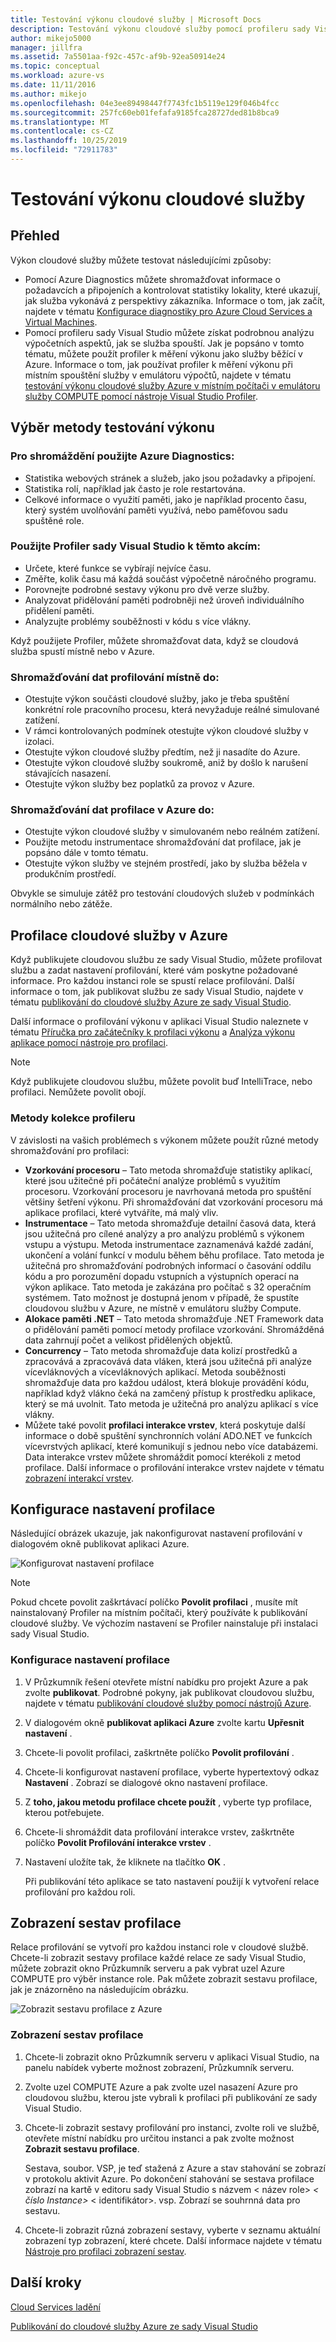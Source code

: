 ```yaml
---
title: Testování výkonu cloudové služby | Microsoft Docs
description: Testování výkonu cloudové služby pomocí profileru sady Visual Studio
author: mikejo5000
manager: jillfra
ms.assetid: 7a5501aa-f92c-457c-af9b-92ea50914e24
ms.topic: conceptual
ms.workload: azure-vs
ms.date: 11/11/2016
ms.author: mikejo
ms.openlocfilehash: 04e3ee89498447f7743fc1b5119e129f046b4fcc
ms.sourcegitcommit: 257fc60eb01fefafa9185fca28727ded81b8bca9
ms.translationtype: MT
ms.contentlocale: cs-CZ
ms.lasthandoff: 10/25/2019
ms.locfileid: "72911783"
---
```

# <a name="testing-the-performance-of-a-cloud-service"></a>Testování výkonu cloudové služby
## <a name="overview"></a>Přehled
Výkon cloudové služby můžete testovat následujícími způsoby:

* Pomocí Azure Diagnostics můžete shromažďovat informace o požadavcích a připojeních a kontrolovat statistiky lokality, které ukazují, jak služba vykonává z perspektivy zákazníka. Informace o tom, jak začít, najdete v tématu [Konfigurace diagnostiky pro Azure Cloud Services a Virtual Machines](vs-azure-tools-diagnostics-for-cloud-services-and-virtual-machines.md).
* Pomocí profileru sady Visual Studio můžete získat podrobnou analýzu výpočetních aspektů, jak se služba spouští. Jak je popsáno v tomto tématu, můžete použít profiler k měření výkonu jako služby běžící v Azure. Informace o tom, jak používat profiler k měření výkonu při místním spouštění služby v emulátoru výpočtů, najdete v tématu [testování výkonu cloudové služby Azure v místním počítači v emulátoru služby COMPUTE pomocí nástroje Visual Studio Profiler](/azure/cloud-services/cloud-services-performance-testing-visual-studio-profiler).

## <a name="choosing-a-performance-testing-method"></a>Výběr metody testování výkonu
### <a name="use-azure-diagnostics-to-collect"></a>Pro shromáždění použijte Azure Diagnostics:
* Statistika webových stránek a služeb, jako jsou požadavky a připojení.
* Statistika rolí, například jak často je role restartována.
* Celkové informace o využití paměti, jako je například procento času, který systém uvolňování paměti využívá, nebo paměťovou sadu spuštěné role.

### <a name="use-the-visual-studio-profiler-to"></a>Použijte Profiler sady Visual Studio k těmto akcím:
* Určete, které funkce se vybírají nejvíce času.
* Změřte, kolik času má každá součást výpočetně náročného programu.
* Porovnejte podrobné sestavy výkonu pro dvě verze služby.
* Analyzovat přidělování paměti podrobněji než úroveň individuálního přidělení paměti.
* Analyzujte problémy souběžnosti v kódu s více vlákny.

Když použijete Profiler, můžete shromažďovat data, když se cloudová služba spustí místně nebo v Azure.

### <a name="collect-profiling-data-locally-to"></a>Shromažďování dat profilování místně do:
* Otestujte výkon součásti cloudové služby, jako je třeba spuštění konkrétní role pracovního procesu, která nevyžaduje reálné simulované zatížení.
* V rámci kontrolovaných podmínek otestujte výkon cloudové služby v izolaci.
* Otestujte výkon cloudové služby předtím, než ji nasadíte do Azure.
* Otestujte výkon cloudové služby soukromě, aniž by došlo k narušení stávajících nasazení.
* Otestujte výkon služby bez poplatků za provoz v Azure.

### <a name="collect-profiling-data-in-azure-to"></a>Shromažďování dat profilace v Azure do:
* Otestujte výkon cloudové služby v simulovaném nebo reálném zatížení.
* Použijte metodu instrumentace shromažďování dat profilace, jak je popsáno dále v tomto tématu.
* Otestujte výkon služby ve stejném prostředí, jako by služba běžela v produkčním prostředí.

Obvykle se simuluje zátěž pro testování cloudových služeb v podmínkách normálního nebo zátěže.

## <a name="profiling-a-cloud-service-in-azure"></a>Profilace cloudové služby v Azure
Když publikujete cloudovou službu ze sady Visual Studio, můžete profilovat službu a zadat nastavení profilování, které vám poskytne požadované informace. Pro každou instanci role se spustí relace profilování. Další informace o tom, jak publikovat službu ze sady Visual Studio, najdete v tématu [publikování do cloudové služby Azure ze sady Visual Studio](vs-azure-tools-publishing-a-cloud-service.md).

Další informace o profilování výkonu v aplikaci Visual Studio naleznete v tématu [Příručka pro začátečníky k profilaci výkonu](https://msdn.microsoft.com/library/azure/ms182372.aspx) a [Analýza výkonu aplikace pomocí nástroje pro profilaci](https://msdn.microsoft.com/library/azure/z9z62c29.aspx).

> [!NOTE]
> Když publikujete cloudovou službu, můžete povolit buď IntelliTrace, nebo profilaci. Nemůžete povolit obojí.
>
>

### <a name="profiler-collection-methods"></a>Metody kolekce profileru
V závislosti na vašich problémech s výkonem můžete použít různé metody shromažďování pro profilaci:

* **Vzorkování procesoru** – Tato metoda shromažďuje statistiky aplikací, které jsou užitečné při počáteční analýze problémů s využitím procesoru. Vzorkování procesoru je navrhovaná metoda pro spuštění většiny šetření výkonu. Při shromažďování dat vzorkování procesoru má aplikace profilaci, které vytváříte, má malý vliv.
* **Instrumentace** – Tato metoda shromažďuje detailní časová data, která jsou užitečná pro cílené analýzy a pro analýzu problémů s výkonem vstupu a výstupu. Metoda instrumentace zaznamenává každé zadání, ukončení a volání funkcí v modulu během běhu profilace. Tato metoda je užitečná pro shromažďování podrobných informací o časování oddílu kódu a pro porozumění dopadu vstupních a výstupních operací na výkon aplikace. Tato metoda je zakázána pro počítač s 32 operačním systémem. Tato možnost je dostupná jenom v případě, že spustíte cloudovou službu v Azure, ne místně v emulátoru služby Compute.
* **Alokace paměti .NET** – Tato metoda shromažďuje .NET Framework data o přidělování paměti pomocí metody profilace vzorkování. Shromážděná data zahrnují počet a velikost přidělených objektů.
* **Concurrency** – Tato metoda shromažďuje data kolizí prostředků a zpracovává a zpracovává data vláken, která jsou užitečná při analýze vícevláknových a vícevláknových aplikací. Metoda souběžnosti shromažďuje data pro každou událost, která blokuje provádění kódu, například když vlákno čeká na zamčený přístup k prostředku aplikace, který se má uvolnit. Tato metoda je užitečná pro analýzu aplikací s více vlákny.
* Můžete také povolit **profilaci interakce vrstev**, která poskytuje další informace o době spuštění synchronních volání ADO.NET ve funkcích vícevrstvých aplikací, které komunikují s jednou nebo více databázemi. Data interakce vrstev můžete shromáždit pomocí kterékoli z metod profilace. Další informace o profilování interakce vrstev najdete v tématu [zobrazení interakcí vrstev](https://msdn.microsoft.com/library/azure/dd557764.aspx).

## <a name="configuring-profiling-settings"></a>Konfigurace nastavení profilace
Následující obrázek ukazuje, jak nakonfigurovat nastavení profilování v dialogovém okně publikovat aplikaci Azure.

![Konfigurovat nastavení profilace](./media/vs-azure-tools-performance-profiling-cloud-services/IC526984.png)

> [!NOTE]
> Pokud chcete povolit zaškrtávací políčko **Povolit profilaci** , musíte mít nainstalovaný Profiler na místním počítači, který používáte k publikování cloudové služby. Ve výchozím nastavení se Profiler nainstaluje při instalaci sady Visual Studio.
>
>

### <a name="to-configure-profiling-settings"></a>Konfigurace nastavení profilace
1. V Průzkumník řešení otevřete místní nabídku pro projekt Azure a pak zvolte **publikovat**. Podrobné pokyny, jak publikovat cloudovou službu, najdete v tématu [publikování cloudové služby pomocí nástrojů Azure](vs-azure-tools-publishing-a-cloud-service.md).
2. V dialogovém okně **publikovat aplikaci Azure** zvolte kartu **Upřesnit nastavení** .
3. Chcete-li povolit profilaci, zaškrtněte políčko **Povolit profilování** .
4. Chcete-li konfigurovat nastavení profilace, vyberte hypertextový odkaz **Nastavení** . Zobrazí se dialogové okno nastavení profilace.
5. Z **toho, jakou metodu profilace chcete použít** , vyberte typ profilace, kterou potřebujete.
6. Chcete-li shromáždit data profilování interakce vrstev, zaškrtněte políčko **Povolit Profilování interakce vrstev** .
7. Nastavení uložíte tak, že kliknete na tlačítko **OK** .

    Při publikování této aplikace se tato nastavení použijí k vytvoření relace profilování pro každou roli.

## <a name="viewing-profiling-reports"></a>Zobrazení sestav profilace
Relace profilování se vytvoří pro každou instanci role v cloudové službě. Chcete-li zobrazit sestavy profilace každé relace ze sady Visual Studio, můžete zobrazit okno Průzkumník serveru a pak vybrat uzel Azure COMPUTE pro výběr instance role. Pak můžete zobrazit sestavu profilace, jak je znázorněno na následujícím obrázku.

![Zobrazit sestavu profilace z Azure](./media/vs-azure-tools-performance-profiling-cloud-services/IC748914.png)

### <a name="to-view-profiling-reports"></a>Zobrazení sestav profilace
1. Chcete-li zobrazit okno Průzkumník serveru v aplikaci Visual Studio, na panelu nabídek vyberte možnost zobrazení, Průzkumník serveru.
2. Zvolte uzel COMPUTE Azure a pak zvolte uzel nasazení Azure pro cloudovou službu, kterou jste vybrali k profilaci při publikování ze sady Visual Studio.
3. Chcete-li zobrazit sestavy profilování pro instanci, zvolte roli ve službě, otevřete místní nabídku pro určitou instanci a pak zvolte možnost **Zobrazit sestavu profilace**.

    Sestava, soubor. VSP, je teď stažená z Azure a stav stahování se zobrazí v protokolu aktivit Azure. Po dokončení stahování se sestava profilace zobrazí na kartě v editoru sady Visual Studio s názvem < název role\> *< číslo Instance\>* < identifikátor\>. vsp. Zobrazí se souhrnná data pro sestavu.
4. Chcete-li zobrazit různá zobrazení sestavy, vyberte v seznamu aktuální zobrazení typ zobrazení, které chcete. Další informace najdete v tématu [Nástroje pro profilaci zobrazení sestav](https://msdn.microsoft.com/library/azure/bb385755.aspx).

## <a name="next-steps"></a>Další kroky
[Cloud Services ladění](vs-azure-tools-debug-cloud-services-virtual-machines.md)

[Publikování do cloudové služby Azure ze sady Visual Studio](vs-azure-tools-publishing-a-cloud-service.md)

